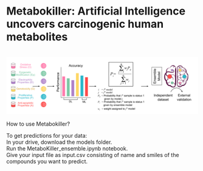 # Metabokiller: Artificial Intelligence uncovers carcinogenic human metabolites

<br/>
<img src="Images/GH_Cover.png"> 

How to use Metabokiller?<!-- cover image -->

To get predictions for your data:
<br/>In your drive, download the models folder.
<br/>Run the MetaboKiller_ensemble.ipynb notebook.
<br/>Give your input file as input.csv consisting of name and smiles of the compounds you want to predict.
